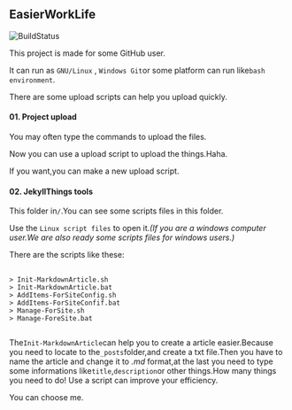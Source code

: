 ## EasierWorkLife
 ![BuildStatus](https://travis-ci.org/atotto/travisci-golang-example.png)

This project is made for some GitHub user.  
  
It can run as <code>GNU/Linux</code> , <code>Windows Git</code>or some platform can run like<code>bash environment</code>.  
  
There are some upload scripts can help you upload quickly.  
  
#### 01. Project upload
You may often type the commands to upload the files.  
  
Now you can use a upload script to upload the things.Haha.  
  
If you want,you can make a new upload script.  
  
#### 02. JekyllThings tools
This folder in<code>/</code>.You can see some scripts files in this folder.  
  
Use the <code>Linux script files</code> to open it.*(If you are a windows computer user.We are also ready some scripts files for windows users.)*  
  
There are the scripts like these:
<pre>
  <code>
> Init-MarkdownArticle.sh
> Init-MarkdownArticle.bat
> AddItems-ForSiteConfig.sh
> AddItems-ForSiteConfif.bat
> Manage-ForSite.sh
> Manage-ForeSite.bat
  </code>
</pre>
The<code>Init-MarkdownArticle</code>can help you to create a article easier.Because you need to locate to the<code>_posts</code>folder,and create a txt file.Then you have to name the article and change it to *.md* format,at the last you need to type some informations like<code>title</code>,<code>description</code>or other things.How many things you need to do! Use a script can improve your efficiency.  
  
You can choose me.
